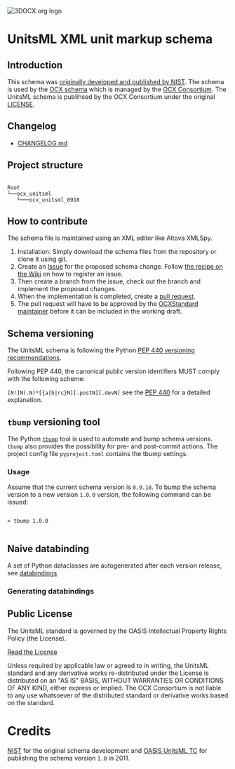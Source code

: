 ![3DOCX.org logo](./docs/_static/logo.png)
# UnitsML XML unit markup schema 

## Introduction 
This schema was [originally developed and published by NIST](https://unitsml.nist.gov/).
The schema is used by the [OCX schema](https://github.com/OCXStandard/OCX_Schema) which is managed by the [OCX Consortium](https://3docx.org).
The UnitsML schema is publihsed by the OCX Consortium under the original [LICENSE](LICENSE).

## Changelog
  * [CHANGELOG.md](CHANGELOG.md)

## Project structure
<pre><code>
Root
└──ocx_unitsml         
   └───ocx_unitsml_0918
</code></pre>

## How to contribute
The schema file is maintained using an XML editor like Altova XMLSpy.
1. Installation: Simply download the schema files from the repository or clone it using git.
2. Create an [Issue](https://docs.github.com/en/issues/tracking-your-work-with-issues/creating-an-issue) for the proposed schema change. 
Follow [the recipe on the Wiki](https://github.com/OCXStandard/OCX_Schema/wiki) on how to register an issue.
3. Then create a branch from the issue, check out the branch and implement the proposed changes.
4. When the implementation is completed, create a [pull request](https://docs.github.com/en/pull-requests/collaborating-with-pull-requests/proposing-changes-to-your-work-with-pull-requests/about-pull-requests).
4. The pull request will have to be approved by the [OCXStandard maintainer](https://github.com/orgs/OCXStandard/teams/ocx-schema-team?query=role%3Amaintainer) before it can be included in the working draft.

## Schema versioning
The UnitsML schema is following the Python [PEP 440 versioning recommendations](https://peps.python.org/pep-0440/).

Following PEP 440, the canonical public version identifiers MUST comply with the following scheme:

``
  [N!]N(.N)*[{a|b|rc}N][.postN][.devN]
``
see the [PEP 440](https://peps.python.org/pep-0440/) for a detailed explanation.

## ``tbump`` versioning tool

The Python [``tbump``](https://pypi.org/project/tbump/) tool is used to automate and bump schema versions. ``tbump`` also provides the possibility for pre- and post-commit actions.
The project config file ``pyproject.toml`` contains the tbump settings.

### Usage

Assume that the current schema version is ``0.9.18``. To bump the schema version to a new version  ``1.0.0`` version, the following command can be issued:

<pre><code>
> tbump 1.0.0

</code></pre>


## Naive databinding
A set of Python dataclasses are autogenerated after each version release, see [databindings](databinding.rst)

### Generating databindings

## Public License
The UnitsML standard is governed by the OASIS Intellectual Property Rights Policy (the License).

[Read the License](LICENSE)

Unless required by applicable law or agreed to in writing, the UnitsML standard and any derivative works re-distributed under the License
is distributed on an "AS IS" BASIS, WITHOUT WARRANTIES OR CONDITIONS OF ANY KIND, either express or implied.
The OCX Consortium is not liable to any use whatsoever of the distributed standard or derivative works based on the standard.


# Credits

[NIST](https://unitsml.nist.gov/) for the original schema development and [OASIS UnitsML TC](https://www.oasis-open.org/committees/tc_home.php?wg_abbrev=unitsml) for publishing the schema version ```1.0``` in 2011.
